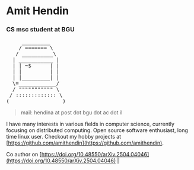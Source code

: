 

# Amit Hendin
### CS msc student at BGU

<pre>
     _________
    / ======= \
   / __________\
  | ___________ |
  | | ~$      | |
  | |         | |
  | |_________| |
  \=____________/       
  / """"""""""" \                      
 / ::::::::::::: \                
(_________________)
</pre>

> mail: hendina at post dot bgu dot ac dot il

I have many interests in various fields in computer science, currently focusing on distributed computing. Open source software enthusiast, long time linux user.
Checkout my hobby projects at [https://github.com/amithendin](https://github.com/amithendin).

Co author on [https://doi.org/10.48550/arXiv.2504.04046](https://doi.org/10.48550/arXiv.2504.04046) |
